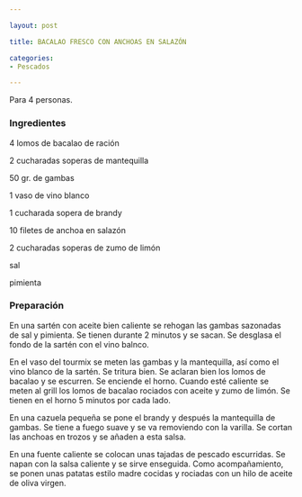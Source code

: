 ```yaml
---

layout: post

title: BACALAO FRESCO CON ANCHOAS EN SALAZÓN

categories:
- Pescados

---
```


Para 4 personas.

<h3>Ingredientes</h3>

4 lomos de bacalao de ración

2 cucharadas soperas de mantequilla

50 gr. de gambas

1 vaso de vino blanco

1 cucharada sopera de brandy

10 filetes de anchoa en salazón

2 cucharadas soperas de zumo de limón

sal

pimienta

<h3>Preparación</h3>

En una sartén con aceite bien caliente se rehogan las gambas sazonadas de sal y pimienta. Se tienen durante 2 minutos y se sacan. Se desglasa el fondo de la sartén con el vino balnco.

En el vaso del tourmix se meten las gambas y la mantequilla, así como el vino blanco de la sartén. Se tritura bien. Se aclaran bien los lomos de bacalao y se escurren. Se enciende el horno. Cuando esté caliente se meten al grill los lomos de bacalao rociados con aceite y zumo de limón. Se tienen en el horno 5 minutos por cada lado.

En una cazuela pequeña se pone el brandy y después la mantequilla de gambas. Se tiene a fuego suave y se va removiendo con la varilla. Se cortan las anchoas en trozos y se añaden a esta salsa.

En una fuente caliente se colocan unas tajadas de pescado escurridas. Se napan con la salsa caliente y se sirve enseguida. Como acompañamiento, se ponen unas patatas estilo madre cocidas y rociadas con un hilo de aceite de oliva virgen.